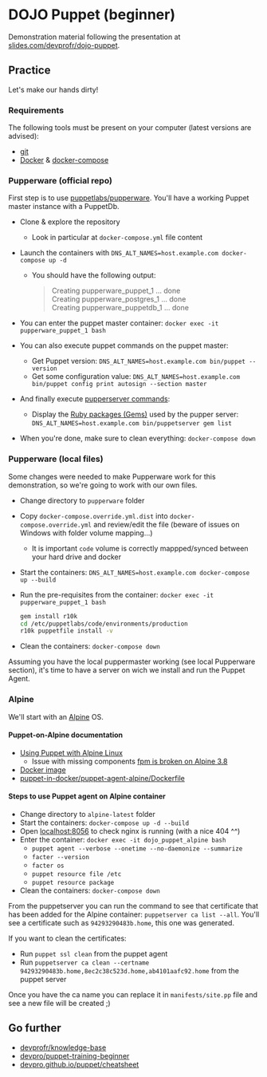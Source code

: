 # DOJO Puppet (beginner)

Demonstration material following the presentation at [slides.com/devprofr/dojo-puppet](https://slides.com/devprofr/dojo-puppet#/).

## Practice

Let's make our hands dirty!

### Requirements

The following tools must be present on your computer (latest versions are advised):

- [git](https://git-scm.com/)
- [Docker](https://docs.docker.com/) & [docker-compose](https://docs.docker.com/compose/)

### Pupperware (official repo)

First step is to use [puppetlabs/pupperware](https://github.com/puppetlabs/pupperware). You'll have a working Puppet master instance with a PuppetDb.

- Clone & explore the repository
  - Look in particular at `docker-compose.yml` file content

- Launch the containers with `DNS_ALT_NAMES=host.example.com docker-compose up -d`
  - You should have the following output:

    > Creating pupperware_puppet_1   ... done  
    > Creating pupperware_postgres_1 ... done  
    > Creating pupperware_puppetdb_1 ... done  

- You can enter the puppet master container: `docker exec -it pupperware_puppet_1 bash`
- You can also execute puppet commands on the puppet master:
  - Get Puppet version: `DNS_ALT_NAMES=host.example.com bin/puppet --version`
  - Get some configuration value: `DNS_ALT_NAMES=host.example.com bin/puppet config print autosign --section master`
- And finally execute [pupperserver commands](https://puppet.com/docs/puppetserver/6.2/subcommands.html):
  - Display the [Ruby packages (Gems)](https://rubygems.org/) used by the pupper server: `DNS_ALT_NAMES=host.example.com bin/puppetserver gem list`

- When you're done, make sure to clean everything: `docker-compose down`

### Pupperware (local files)

Some changes were needed to make Pupperware work for this demonstration, so we're going to work with our own files.

- Change directory to `pupperware` folder
- Copy `docker-compose.override.yml.dist` into `docker-compose.override.yml` and review/edit the file (beware of issues on Windows with folder volume mapping...)
  - It is important `code` volume is correctly mappped/synced between your hard drive and  docker
- Start the containers: `DNS_ALT_NAMES=host.example.com docker-compose up --build`
- Run the pre-requisites from the container: `docker exec -it pupperware_puppet_1 bash`

  ```bash
  gem install r10k
  cd /etc/puppetlabs/code/environments/production
  r10k puppetfile install -v
  ```

- Clean the containers: `docker-compose down`

Assuming you have the local puppermaster working (see local Pupperware section), it's time to have a server on wich we install and run the Puppet Agent.

### Alpine

We'll start with an [Alpine](https://www.alpinelinux.org/) OS.

#### Puppet-on-Alpine documentation

- [Using Puppet with Alpine Linux](https://puppet.com/blog/using-puppet-alpine-linux)
  - Issue with missing components [fpm is broken on Alpine 3.8](https://github.com/jordansissel/fpm/issues/1534)
- [Docker image](https://docs.docker.com/samples/library/alpine/)
- [puppet-in-docker/puppet-agent-alpine/Dockerfile](https://github.com/puppetlabs/puppet-in-docker/blob/master/puppet-agent-alpine/Dockerfile)

#### Steps to use Puppet agent on Alpine container

- Change directory to `alpine-latest` folder
- Start the containers: `docker-compose up -d --build`
- Open [localhost:8056](http://localhost:8056/) to check nginx is running (with a nice 404 ^^)
- Enter the container: `docker exec -it dojo_puppet_alpine bash`
  - `puppet agent --verbose --onetime --no-daemonize --summarize`
  - `facter --version`
  - `facter os`
  - `puppet resource file /etc`
  - `puppet resource package`
- Clean the containers: `docker-compose down`

From the puppetserver you can run the command to see that certificate that has been added for the Alpine container: `puppetserver ca list --all`. You'll see a certificate such as `94293290483b.home`, this one was generated.

If you want to clean the certificates:

- Run `puppet ssl clean` from the puppet agent
- Run `puppetserver ca clean --certname 94293290483b.home,8ec2c38c523d.home,ab4101aafc92.home` from the puppet server

Once you have the ca name you can replace it in `manifests/site.pp` file and see a new file will be created ;)

## Go further

- [devprofr/knowledge-base](https://dev.azure.com/devprofr/knowledge-base/_wiki/wikis/knowledge-base.wiki?wikiVersion=GBwikiMaster&pagePath=%2FInfrastructure%2FPuppet&pageId=182)
- [devpro/puppet-training-beginner](https://github.com/devpro/puppet-training-beginner)
- [devpro.github.io/puppet/cheatsheet](https://devpro.github.io/puppet/cheatsheet.html)
